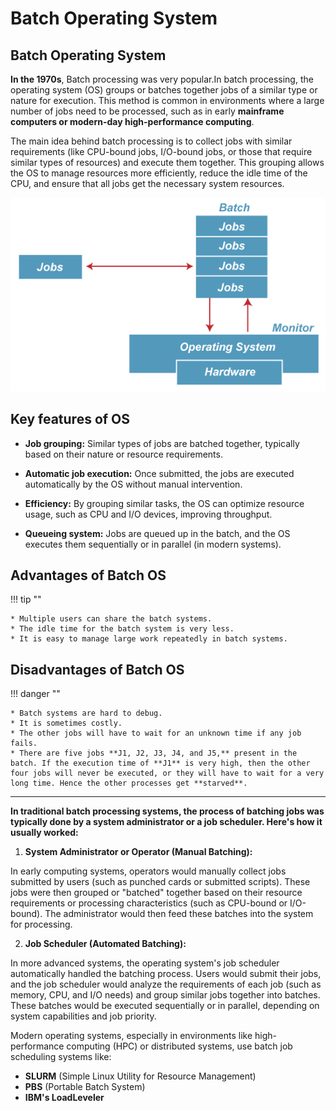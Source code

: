 # Batch Operating System


## Batch Operating System

**In the 1970s**, Batch processing was very popular.In batch processing, the operating system (OS) groups or batches together jobs of a similar type or nature for execution. This method is common in environments where a large number of jobs need to be processed, such as in early **mainframe computers or modern-day high-performance computing**.

The main idea behind batch processing is to collect jobs with similar requirements (like CPU-bound jobs, I/O-bound jobs, or those that require similar types of resources) and execute them together. This grouping allows the OS to manage resources more efficiently, reduce the idle time of the CPU, and ensure that all jobs get the necessary system resources.


![loading...](../../../images/operating_system/types_of_os/batch-operating-system_1.png)


## Key features of OS

* **Job grouping:** Similar types of jobs are batched together, typically based on their nature or resource requirements.

* **Automatic job execution:** Once submitted, the jobs are executed automatically by the OS without manual intervention.

* **Efficiency:** By grouping similar tasks, the OS can optimize resource usage, such as CPU and I/O devices, improving throughput.

* **Queueing system:** Jobs are queued up in the batch, and the OS executes them sequentially or in parallel (in modern systems).


## Advantages of Batch OS

!!! tip ""

    * Multiple users can share the batch systems.
    * The idle time for the batch system is very less.
    * It is easy to manage large work repeatedly in batch systems.



## Disadvantages of Batch OS

!!! danger ""

    * Batch systems are hard to debug.
    * It is sometimes costly.
    * The other jobs will have to wait for an unknown time if any job fails.
    * There are five jobs **J1, J2, J3, J4, and J5,** present in the batch. If the execution time of **J1** is very high, then the other four jobs will never be executed, or they will have to wait for a very long time. Hence the other processes get **starved**.


---


**In traditional batch processing systems, the process of batching jobs was typically done by a system administrator or a job scheduler. Here's how it usually worked:**

1. **System Administrator or Operator (Manual Batching):**

In early computing systems, operators would manually collect jobs submitted by users (such as punched cards or submitted scripts). These jobs were then grouped or "batched" together based on their resource requirements or processing characteristics (such as CPU-bound or I/O-bound). The administrator would then feed these batches into the system for processing.

2. **Job Scheduler (Automated Batching):**

In more advanced systems, the operating system's job scheduler automatically handled the batching process. Users would submit their jobs, and the job scheduler would analyze the requirements of each job (such as memory, CPU, and I/O needs) and group similar jobs together into batches. These batches would be executed sequentially or in parallel, depending on system capabilities and job priority.


Modern operating systems, especially in environments like high-performance computing (HPC) or distributed systems, use batch job scheduling systems like:

* **SLURM** (Simple Linux Utility for Resource Management)
* **PBS** (Portable Batch System)
* **IBM's LoadLeveler**

